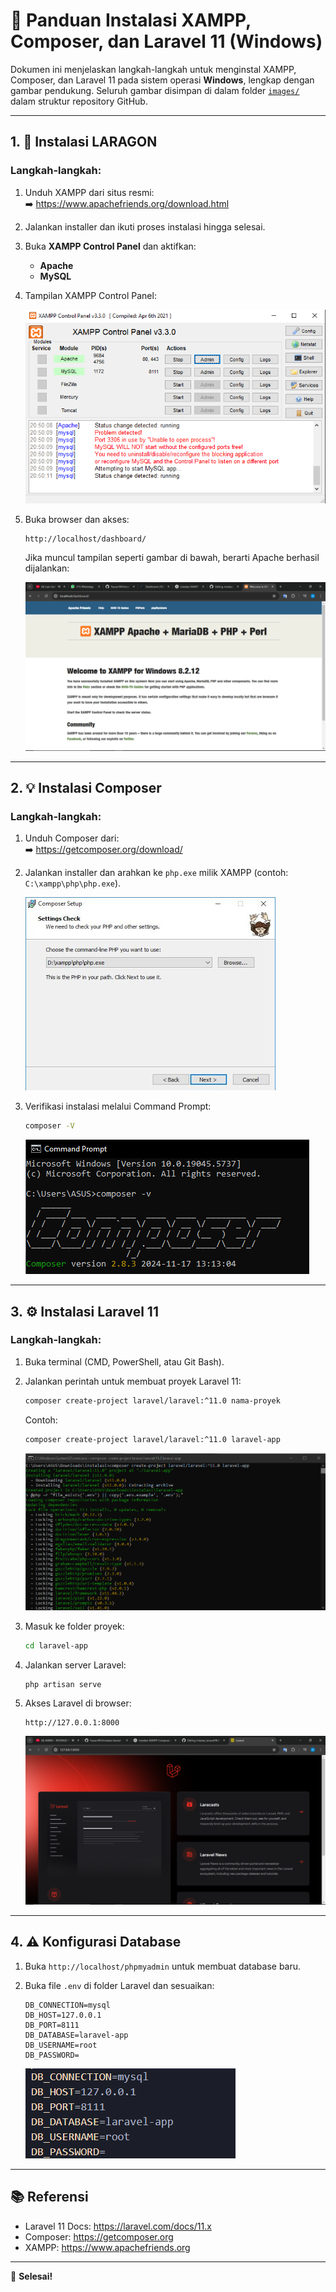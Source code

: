 # 🚀 Panduan Instalasi XAMPP, Composer, dan Laravel 11 (Windows)

Dokumen ini menjelaskan langkah-langkah untuk menginstal XAMPP, Composer, dan Laravel 11 pada sistem operasi **Windows**, lengkap dengan gambar pendukung. Seluruh gambar disimpan di dalam folder [`images/`](./images/) dalam struktur repository GitHub.

---

## 1. 🔧 Instalasi LARAGON

### Langkah-langkah:

1. Unduh XAMPP dari situs resmi:  
   ➡️ https://www.apachefriends.org/download.html

2. Jalankan installer dan ikuti proses instalasi hingga selesai.

3. Buka **XAMPP Control Panel** dan aktifkan:
   - **Apache**
   - **MySQL**

4. Tampilan XAMPP Control Panel:

   ![XAMPP Control Panel](./images/xampp-control-panel.png)

5. Buka browser dan akses:

   ```
   http://localhost/dashboard/
   ```

   Jika muncul tampilan seperti gambar di bawah, berarti Apache berhasil dijalankan:

   ![XAMPP Localhost](./images/xampp-localhost.png)

---

## 2. 💡 Instalasi Composer

### Langkah-langkah:

1. Unduh Composer dari:  
   ➡️ https://getcomposer.org/download/

2. Jalankan installer dan arahkan ke `php.exe` milik XAMPP (contoh: `C:\xampp\php\php.exe`).

   ![Composer Setup](./images/composer-setup.png)

3. Verifikasi instalasi melalui Command Prompt:

   ```bash
   composer -V
   ```

   ![Composer CMD](./images/composer-version.png)

---

## 3. ⚙️ Instalasi Laravel 11

### Langkah-langkah:

1. Buka terminal (CMD, PowerShell, atau Git Bash).

2. Jalankan perintah untuk membuat proyek Laravel 11:

   ```bash
   composer create-project laravel/laravel:^11.0 nama-proyek
   ```

   Contoh:

   ```bash
   composer create-project laravel/laravel:^11.0 laravel-app
   ```

   ![Install Laravel](./images/install-laravel11.png)

3. Masuk ke folder proyek:

   ```bash
   cd laravel-app
   ```

4. Jalankan server Laravel:

   ```bash
   php artisan serve
   ```

5. Akses Laravel di browser:

   ```
   http://127.0.0.1:8000
   ```

   ![Laravel 11 Welcome](./images/laravel11-welcome.png)

---

## 4. ⚠️ Konfigurasi Database

1. Buka `http://localhost/phpmyadmin` untuk membuat database baru.
2. Buka file `.env` di folder Laravel dan sesuaikan:

   ```dotenv
   DB_CONNECTION=mysql
   DB_HOST=127.0.0.1
   DB_PORT=8111
   DB_DATABASE=laravel-app
   DB_USERNAME=root
   DB_PASSWORD=
   ```

   ![Env File Setup](./images/env-setup.png)

---

## 📚 Referensi

- Laravel 11 Docs: https://laravel.com/docs/11.x
- Composer: https://getcomposer.org
- XAMPP: https://www.apachefriends.org

---

📅 **Selesai!**

